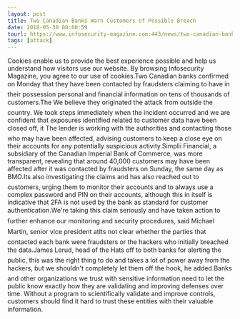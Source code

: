 ```yaml
---
layout: post
title: Two Canadian Banks Warn Customers of Possible Breach
date: 2018-05-30 00:00:59
tourl: https://www.infosecurity-magazine.com:443/news/two-canadian-banks-warn-customers/
tags: [attack]
---
```

Cookies enable us to provide the best experience possible and help us understand how visitors use our website. By browsing Infosecurity Magazine, you agree to our use of cookies.Two Canadian banks confirmed on Monday that they have been contacted by fraudsters claiming to have in their possession personal and financial information on tens of thousands of customers.The We believe they originated the attack from outside the country. We took steps immediately when the incident occurred and we are confident that exposures identified related to customer data have been closed off, it The lender is working with the authorities and contacting those who may have been affected, advising customers to keep a close eye on their accounts for any potentially suspicious activity.Simplii Financial, a subsidiary of the Canadian Imperial Bank of Commerce, was more transparent, revealing that around 40,000 customers may have been affected after it was contacted by fraudsters on Sunday, the same day as BMO.Its also investigating the claims and has also reached out to customers, urging them to monitor their accounts and to always use a complex password and PIN on their accounts, although this in itself is indicative that 2FA is not used by the bank as standard for customer authentication.We're taking this claim seriously and have taken action to further enhance our monitoring and security procedures, said Michael Martin, senior vice president atIts not clear whether the parties that contacted each bank were fraudsters or the hackers who initially breached the data.James Lerud, head of the Hats off to both banks for alerting the public, this was the right thing to do and takes a lot of power away from the hackers, but we shouldn't completely let them off the hook, he added.Banks and other organizations we trust with sensitive information need to let the public know exactly how they are validating and improving defenses over time. Without a program to scientifically validate and improve controls, customers should find it hard to trust these entities with their valuable information.